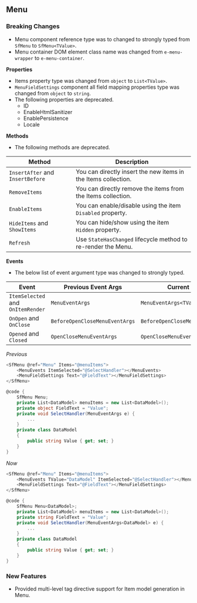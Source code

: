 ##  Menu

###    Breaking Changes

- Menu component reference type was to changed to strongly typed from `SfMenu` to `SfMenu<TValue>`.
- Menu container DOM element class name was changed from `e-menu-wrapper` to `e-menu-container`.

**Properties**

- Items property type was changed from `object` to `List<TValue>`.
- `MenuFieldSettings` component all field mapping properties type was changed from `object` to `string`.
- The following properties are deprecated.
    + ID
    + EnableHtmlSanitizer
    + EnablePersistence
    + Locale

**Methods**

- The following methods are deprecated.

Method | Description
-------|------------
`InsertAfter` and `InsertBefore` | You can directly insert the new items in the Items collection.
`RemoveItems` | You can directly remove the items from the Items collection.
`EnableItems` | You can enable/disable using the item `Disabled` property.
`HideItems` and `ShowItems` | You can hide/show using the item `Hidden` property.
`Refresh` | Use `StateHasChanged` lifecycle method to re-render the Menu.

**Events**

- The below list of event argument type was changed to strongly typed.

Event | Previous Event Args | Current Event Args
-----------|---------------------|-------------------
`ItemSelected` and `OnItemRender` | `MenuEventArgs` | `MenuEventArgs<TValue>`
`OnOpen` and `OnClose` | `BeforeOpenCloseMenuEventArgs` | `BeforeOpenCloseMenuEventArgs<TValue>`
`Opened` and `Closed` | `OpenCloseMenuEventArgs` | `OpenCloseMenuEventArgs<TValue>`

*Previous*

```csharp
<SfMenu @ref="Menu" Items="@menuItems">
    <MenuEvents ItemSelected="@SelectHandler"></MenuEvents>
    <MenuFieldSettings Text="@FieldText"></MenuFieldSettings>
</SfMenu>

@code {
    SfMenu Menu;
    private List<DataModel> menuItems = new List<DataModel>();
    private object FieldText = "Value";
    private void SelectHandler(MenuEventArgs e) {
        ...
    }
    private class DataModel
    {
        public string Value { get; set; }
    }
}
```

*Now*

```csharp
<SfMenu @ref="Menu" Items="@menuItems">
    <MenuEvents TValue="DataModel" ItemSelected="@SelectHandler"></MenuEvents>
    <MenuFieldSettings Text="@FieldText"></MenuFieldSettings>
</SfMenu>

@code {
    SfMenu Menu<DataModel>;
    private List<DataModel> menuItems = new List<DataModel>();
    private string FieldText = "Value";
    private void SelectHandler(MenuEventArgs<DataModel> e) {
        ...
    }
    private class DataModel
    {
        public string Value { get; set; }
    }
}
```

###    New Features

- Provided multi-level tag directive support for Item model generation in Menu.
